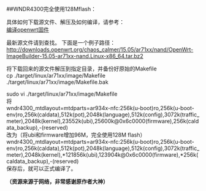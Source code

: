 ##WNDR4300完全使用128Mflash：

具体如何下载源文件、解压及如何编译，请参考：
</br>[编译openwrt固件](01.2.md)


最新源文件请到[](http://downloads.openwrt.org)查找。 下面是一个例子路径：</br>
http://downloads.openwrt.org/chaos_calmer/15.05/ar71xx/nand/OpenWrt-ImageBuilder-15.05-ar71xx-nand.Linux-x86_64.tar.bz2


将下载回来的源文件解压到指定目录，并备份好原始的Makefile </br>
cp ./target/linux/ar71xx/image/Makefile ./target/linux/ar71xx/image/Makefile.bak </br>

sudo vi ./target/linux/ar71xx/image/Makefile 
</br>
将 </br>
wndr4300_mtdlayout=mtdparts=ar934x-nfc:256k(u-boot)ro,256k(u-boot-env)ro,256k(caldata),512k(pot),2048k(language),512k(config),3072k(traffic_meter),2048k(kernel),23552k(ubi),25600k@0x6c0000(firmware),256k(caldata_backup),-(reserved)
</br>
改为（将ubi和firmware增加96M，完全使用128M flash）
</br>
wndr4300_mtdlayout=mtdparts=ar934x-nfc:256k(u-boot)ro,256k(u-boot-env)ro,256k(caldata),512k(pot),2048k(language),512k(config),3072k(traffic_meter),2048k(kernel),*121856k(ubi),123904k@0x6c0000(firmware),*256k(caldata_backup),-(reserved)
</br>
保存后，就可以正式编译了。



**（资源来源于网络，非常感谢原作者大神）**
